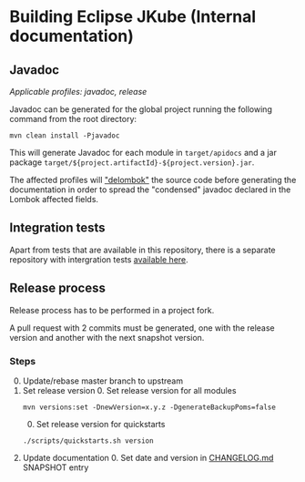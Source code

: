 # Building Eclipse JKube (Internal documentation)

## Javadoc
_Applicable profiles: javadoc, release_


Javadoc can be generated for the global project running the following command from the root directory:
```shell script
mvn clean install -Pjavadoc
```

This will generate Javadoc for each module in `target/apidocs` and a jar package
`target/${project.artifactId}-${project.version}.jar`.

The affected profiles will ["delombok"](http://anthonywhitford.com/lombok.maven/lombok-maven-plugin/)
the source code before generating the documentation in order to spread the 
"condensed" javadoc declared in the Lombok affected fields.

## Integration tests
Apart from tests that are available in this repository, there is a separate repository with intergration tests [available here](https://github.com/jkubeio/jkube-integration-tests).

## Release process
Release process has to be performed in a project fork.

A pull request with 2 commits must be generated, one with the release version and
another with the next snapshot version.

### Steps
0. Update/rebase master branch to upstream
0. Set release version
   0. Set release version for all modules
   ```shell script
   mvn versions:set -DnewVersion=x.y.z -DgenerateBackupPoms=false
   ```
   0. Set release version for quickstarts
   ```shell script
   ./scripts/quickstarts.sh version
   ```
0. Update documentation
   0. Set date and version in [CHANGELOG.md](./CHANGELOG.md) SNAPSHOT entry
